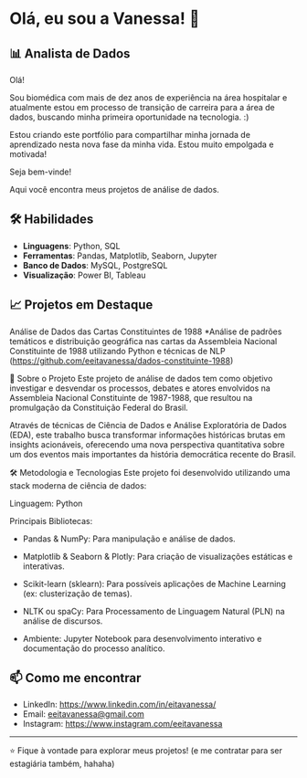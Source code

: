 # Olá, eu sou a Vanessa! 👋

## 📊 Analista de Dados
Olá! 

Sou biomédica com mais de dez anos de experiência na área hospitalar e atualmente estou em processo de transição de carreira para a área de dados, buscando minha primeira oportunidade na tecnologia. :)

Estou criando este portfólio para compartilhar minha jornada de aprendizado nesta nova fase da minha vida. Estou muito empolgada e motivada!

Seja bem-vinde!

Aqui você encontra meus projetos de análise de dados.

## 🛠️ Habilidades
- **Linguagens**: Python, SQL
- **Ferramentas**: Pandas, Matplotlib, Seaborn, Jupyter
- **Banco de Dados**: MySQL, PostgreSQL
- **Visualização**: Power BI, Tableau

## 📈 Projetos em Destaque

Análise de Dados das Cartas Constituintes de 1988 
*Análise de padrões temáticos e distribuição geográfica nas cartas da Assembleia Nacional Constituinte de 1988 utilizando Python e técnicas de NLP
(https://github.com/eeitavanessa/dados-constituinte-1988)

📖 Sobre o Projeto
Este projeto de análise de dados tem como objetivo investigar e desvendar os processos, debates e atores envolvidos na Assembleia Nacional Constituinte de 1987-1988, que resultou na promulgação da Constituição Federal do Brasil.

Através de técnicas de Ciência de Dados e Análise Exploratória de Dados (EDA), este trabalho busca transformar informações históricas brutas em insights acionáveis, oferecendo uma nova perspectiva quantitativa sobre um dos eventos mais importantes da história democrática recente do Brasil.

🛠️ Metodologia e Tecnologias
Este projeto foi desenvolvido utilizando uma stack moderna de ciência de dados:

Linguagem: Python

Principais Bibliotecas:

- Pandas & NumPy: Para manipulação e análise de dados.

- Matplotlib & Seaborn & Plotly: Para criação de visualizações estáticas e interativas.

- Scikit-learn (sklearn): Para possíveis aplicações de Machine Learning (ex: clusterização de temas).

- NLTK ou spaCy: Para Processamento de Linguagem Natural (PLN) na análise de discursos.

- Ambiente: Jupyter Notebook para desenvolvimento interativo e documentação do processo analítico.


## 📫 Como me encontrar
- LinkedIn: https://www.linkedin.com/in/eitavanessa/
- Email: eeitavanessa@gmail.com
- Instagram: https://www.instagram.com/eeitavanessa

---
⭐ Fique à vontade para explorar meus projetos!
(e me contratar para ser estagiária também, hahaha)


